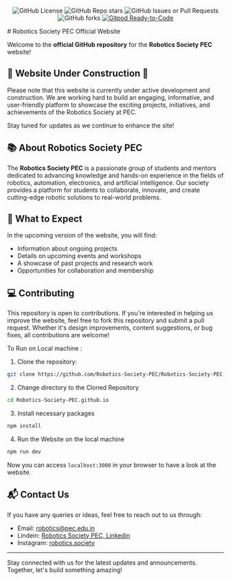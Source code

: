 <p align="center">
  <img src="https://img.shields.io/github/license/Robotics-Society-PEC/Robotics-Society-PEC.github.io" alt="GitHub License">
  <img src="https://img.shields.io/github/stars/Robotics-Society-PEC/Robotics-Society-PEC.github.io?style=flat" alt="GitHub Repo stars">
  <img alt="GitHub Issues or Pull Requests" src="https://img.shields.io/github/issues/Robotics-Society-PEC/Robotics-Society-PEC.github.io">
  <img alt="GitHub forks" src="https://img.shields.io/github/forks/Robotics-Society-PEC/Robotics-Society-PEC.github.io?style=flat">
  <a href="https://gitpod.io/#https://github.com/Robotics-Society-PEC/Robotics-Society-PEC.github.io.git"><img src="https://img.shields.io/badge/Gitpod-ready--to--code-blue?logo=gitpod" alt="Gitpod Ready-to-Code"></a>
</p>
# Robotics Society PEC Official Website

Welcome to the **official GitHub repository** for the **Robotics Society PEC** website!

## 🚧 Website Under Construction 🚧

Please note that this website is currently under active development and construction. We are working hard to build an engaging, informative, and user-friendly platform to showcase the exciting projects, initiatives, and achievements of the Robotics Society at PEC.

Stay tuned for updates as we continue to enhance the site!

## 📚 About Robotics Society PEC

The **Robotics Society PEC** is a passionate group of students and mentors dedicated to advancing knowledge and hands-on experience in the fields of robotics, automation, electronics, and artificial intelligence. Our society provides a platform for students to collaborate, innovate, and create cutting-edge robotic solutions to real-world problems.

## 🚀 What to Expect

In the upcoming version of the website, you will find:

- Information about ongoing projects
- Details on upcoming events and workshops
- A showcase of past projects and research work
- Opportunities for collaboration and membership

## 💻 Contributing

This repository is open to contributions. If you're interested in helping us improve the website, feel free to fork this repository and submit a pull request. Whether it's design improvements, content suggestions, or bug fixes, all contributions are welcome!

To Run on Local machine :

1. Clone the repository:

```bash
git clone https://github.com/Robotics-Society-PEC/Robotics-Society-PEC.github.io
```

2. Change directory to the Cloned Repository

```bash
cd Robotics-Society-PEC.github.io
```

3. Install necessary packages

```bash
npm install
```

4. Run the Website on the local machine

```bash
npm run dev
```

Now you can access `localhost:3000` in your browser to have a look at the website.

## 📬 Contact Us

If you have any queries or ideas, feel free to reach out to us through:

- Email: [robotics@pec.edu.in](mailto:robotics@pec.edu.in)
- Lindein: [Robotics Society PEC, Linkedin](https://www.linkedin.com/company/pec-robotics-society/posts/?feedView=all)
- Instagram: [robotics.society](https://www.instagram.com/robotics.society/)

---

Stay connected with us for the latest updates and announcements. Together, let's build something amazing!
